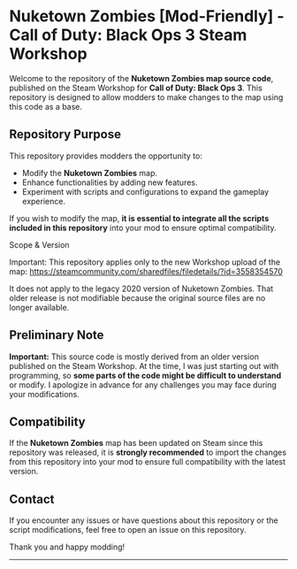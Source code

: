 # Nuketown Zombies [Mod-Friendly] - Call of Duty: Black Ops 3 Steam Workshop

Welcome to the repository of the **Nuketown Zombies map source code**, published on the Steam Workshop for **Call of Duty: Black Ops 3**. This repository is designed to allow modders to make changes to the map using this code as a base.

## Repository Purpose

This repository provides modders the opportunity to:

- Modify the **Nuketown Zombies** map.
- Enhance functionalities by adding new features.
- Experiment with scripts and configurations to expand the gameplay experience.

If you wish to modify the map, **it is essential to integrate all the scripts included in this repository** into your mod to ensure optimal compatibility.

Scope & Version

Important: This repository applies only to the new Workshop upload of the map:
https://steamcommunity.com/sharedfiles/filedetails/?id=3558354570

It does not apply to the legacy 2020 version of Nuketown Zombies. That older release is not modifiable because the original source files are no longer available.

## Preliminary Note

**Important:** This source code is mostly derived from an older version published on the Steam Workshop. At the time, I was just starting out with programming, so **some parts of the code might be difficult to understand** or modify. I apologize in advance for any challenges you may face during your modifications.

## Compatibility

If the **Nuketown Zombies** map has been updated on Steam since this repository was released, it is **strongly recommended** to import the changes from this repository into your mod to ensure full compatibility with the latest version.

## Contact

If you encounter any issues or have questions about this repository or the script modifications, feel free to open an issue on this repository.

Thank you and happy modding!

---
